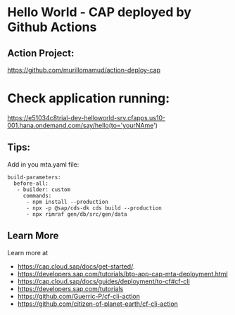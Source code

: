 # Hello World - CAP deployed by Github Actions

## Action Project: 
https://github.com/murillomamud/action-deploy-cap

# Check application running:
https://e51034c8trial-dev-helloworld-srv.cfapps.us10-001.hana.ondemand.com/say/hello(to='yourNAme')


## Tips:

Add in you mta.yaml file:

```
build-parameters:
  before-all:
   - builder: custom
     commands:
      - npm install --production
      - npx -p @sap/cds-dk cds build --production
      - npx rimraf gen/db/src/gen/data
```

## Learn More

Learn more at 
- https://cap.cloud.sap/docs/get-started/.
- https://developers.sap.com/tutorials/btp-app-cap-mta-deployment.html
- https://cap.cloud.sap/docs/guides/deployment/to-cf#cf-cli
- https://developers.sap.com/tutorials
- https://github.com/Guerric-P/cf-cli-action
- https://github.com/citizen-of-planet-earth/cf-cli-action


